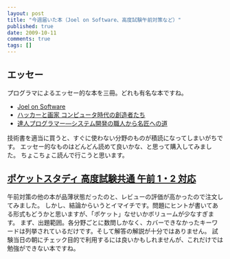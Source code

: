 ```yaml
---
layout: post
title: "今週届いた本（Joel on Software、高度試験午前対策など）"
published: true
date: 2009-10-11
comments: true
tags: []
---
```


## エッセー

プログラマによるエッセー的な本を三冊。どれも有名な本ですね。

- [Joel on Software](http://amazon.co.jp/o/ASIN/4274066304/nanataisan-22)
- [ハッカーと画家 コンピュータ時代の創造者たち](http://amazon.co.jp/o/ASIN/4274065979/nanataisan-22)
- [達人プログラマー—システム開発の職人から名匠への道](http://amazon.co.jp/o/ASIN/4894712741/nanataisan-22)

技術書を適当に買うと、すぐに使わない分野のものが積読になってしまいがちです。
エッセー的なものはどんどん読めて良いかな、と思って購入してみました。
ちょこちょこ読んで行こうと思います。

## [ポケットスタディ 高度試験共通 午前 1・2 対応](http://amazon.co.jp/o/ASIN/4798021253/nanataisan-22)

午前対策の他の本が品薄状態だったのと、レビューの評価が高かったので注文してみました。
しかし、結論からいうとイマイチです。問題にヒントが書いてある形式もどうかと思いますが、「ポケット」なせいかボリュームが少なすぎます。
まず、出題範囲。各分野ごとに数問しかなく、カバーできなかったキーワードは列挙されているだけです。そして解答の解説が十分ではありません。
試験当日の朝にチェック目的で利用するには良いかもしれませんが、これだけでは勉強ができない本ですね。
